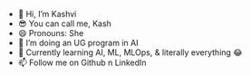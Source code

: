 - 👋 Hi, I’m Kashvi
- 😎 You can call me, Kash
- 😄 Pronouns: She
- 👀 I’m doing an UG program in AI 
- 🌱 Currently learning AI, ML, MLOps, & literally everything 😂
- 📫 Follow me on Github n LinkedIn 



<!---
kashvi456/kashvi456 is a ✨ special ✨ repository because its `README.md` (this file) appears on your GitHub profile.
You can click the Preview link to take a look at your changes.
--->
